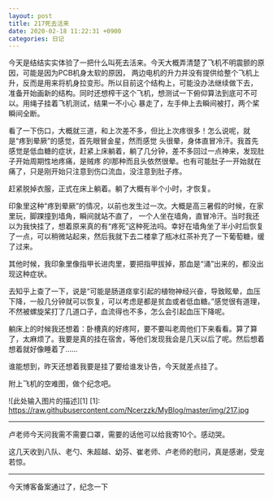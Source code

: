 ```yaml
---
layout: post
title: 217死去活来 
date: 2020-02-18 11:22:31 +0900
categories: 日记
---
```


今天是结结实实体验了一把什么叫死去活来。今天大概弄清楚了飞机不明震颤的原因，可能是因为PCB机身太软的原因，
两边电机的升力并没有提供给整个飞机上升，反而是用来将机身拉变形。所以目前这个结构上，可能没办法继续做下去，
准备开始画新的结构。同时还想榨干这个飞机，想测试一下俯仰算法到底可不可以。用绳子挂着飞机测试，结果一不小心
暴走了，左手伸上去瞬间被打，两个桨瞬间全断。

看了一下伤口，大概就三道，和上次差不多，但比上次疼很多！怎么说呢，就是“疼到晕厥”的感觉，首先眼冒金星，然而感觉
头很晕，身体直冒冷汗。我首先感觉是低血糖的症状，赶紧上床躺着，躺了几分钟，差不多回过一点神来，发现肚子开始周期性地疼痛，是贼疼
的l那种而且头依然很晕。也有可能肚子一开始就在痛了，只是刚开始只注意到伤口流血，没注意到肚子疼。

赶紧脱掉衣服，正式在床上躺着。躺了大概有半个小时，才恢复。

印象里这种“疼到晕厥”的情况，以前也发生过一次。大概是高三暑假的时候，在家里玩，脚踝撞到墙角，瞬间就站不直了，
一个人坐在墙角，直冒冷汗。当时我还以为我快挂了，想着原来真的有“疼死”这种死法吗。幸好在墙角坐了半小时后恢复了一点，可以稍微站起来，然后我就下去二楼拿了瓶冰红茶补充了一下葡萄糖，缓了过来。

其他时候，我印象里像指甲长进肉里，要把指甲拔掉，那血是“涌”出来的，都没出现这种症状。

去知乎上查了一下，说是“可能是肠道痉挛引起的植物神经兴奋，导致眩晕，血压下降，一般几分钟就可以恢复，可以考虑是都是贫血或者低血糖。”感觉很有道理，
不然被螺旋桨打了几道口子，血流得也不多，怎么会引起血压下降呢。

躺床上的时候我还想着：卧槽真的好疼阿，要不要叫老周他们下来看看。算了算了，太麻烦了。我要是真的挂在宿舍，等他们发现我会是几天以后了呢。然后想着想着就好像睡着了……

谁能想到，昨天还想着我要是挂了要给谁发讣告，今天就差点挂了。

附上飞机的空难图，做个纪念吧。

![此处输入图片的描述][1]
[1]: https://raw.githubusercontent.com/Ncerzzk/MyBlog/master/img/217.jpg

---

卢老师今天问我需不需要口罩，需要的话他可以给我寄10个。感动哭。

这几天收到八队、老勺、朱超越、幼芬、崔老师、卢老师的慰问，真是感谢，受宠若惊。

---

今天博客备案通过了，纪念一下

